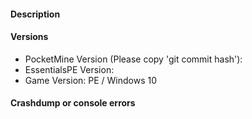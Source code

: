 
<!--- Make sure to read the following carefully.
- Make sure your issue applies to the latest version of EssentialsPE.
- Do not submit duplicated issues. Search the issue tracker before you submit one.
- EssentialsPE is designed for PocketMine-MP. Modded versions of it may not be supported.
-->

#### Description
<!--- Write a detailed description about the issue -->

#### Versions
<!--- 'Latest' is not a valid version. Please copy the 'git commit hash' -->
* PocketMine Version (Please copy 'git commit hash'):
* EssentialsPE Version:
* Game Version: PE / Windows 10

#### Crashdump or console errors
<!--- Insert in the code block below -->
```
```
<!--- Issues that do not follow this template will get closed immediatly. -->
